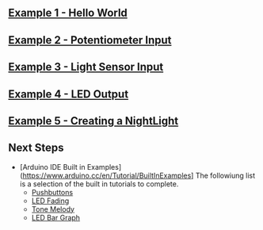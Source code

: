 ## [Example 1 - Hello World](example_1.md)
## [Example 2 - Potentiometer Input](example_2.md)
## [Example 3 - Light Sensor Input](example_3.md)
## [Example 4 - LED Output](example_4.md)
## [Example 5 - Creating a NightLight](example_5.md)
## Next Steps 
* [Arduino IDE Built in Examples](https://www.arduino.cc/en/Tutorial/BuiltInExamples]
The followiung list is a selection of the built in tutorials to complete. 
  * [Pushbuttons](https://www.arduino.cc/en/Tutorial/StateChangeDetection) 
  * [LED Fading](https://www.arduino.cc/en/Tutorial/Fading)
  * [Tone Melody](https://www.arduino.cc/en/Tutorial/toneMelody)
  * [LED Bar Graph](https://www.arduino.cc/en/Tutorial/BarGraph) 
